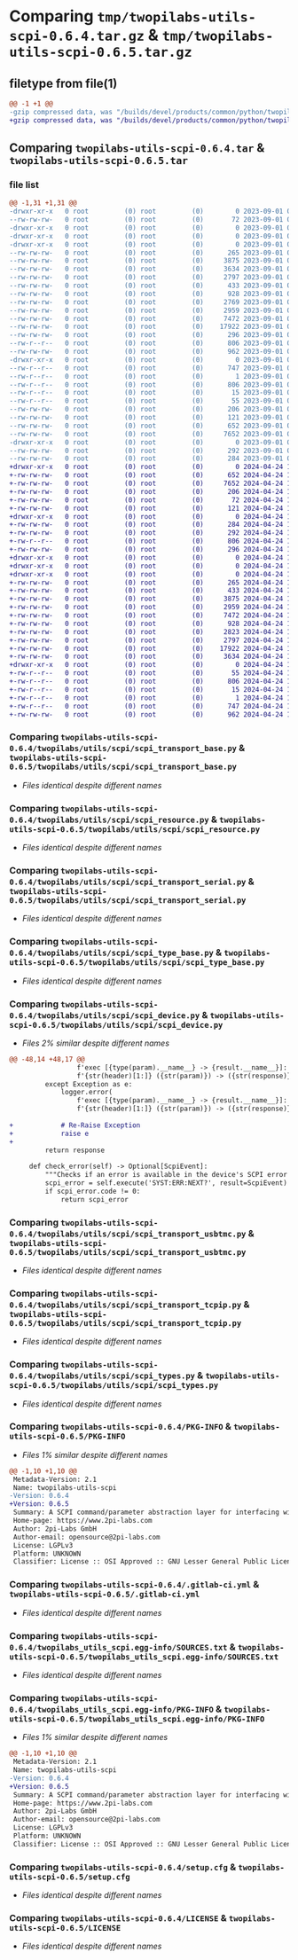 # Comparing `tmp/twopilabs-utils-scpi-0.6.4.tar.gz` & `tmp/twopilabs-utils-scpi-0.6.5.tar.gz`

## filetype from file(1)

```diff
@@ -1 +1 @@
-gzip compressed data, was "/builds/devel/products/common/python/twopilabs-utils-scpi/dist/tmp4574a8uj/twopilabs-utils-scpi-0.6.4.tar", last modified: Fri Sep  1 09:00:22 2023, max compression
+gzip compressed data, was "/builds/devel/products/common/python/twopilabs-utils-scpi/dist/tmp34s4kjfy/twopilabs-utils-scpi-0.6.5.tar", last modified: Wed Apr 24 13:53:19 2024, max compression
```

## Comparing `twopilabs-utils-scpi-0.6.4.tar` & `twopilabs-utils-scpi-0.6.5.tar`

### file list

```diff
@@ -1,31 +1,31 @@
-drwxr-xr-x   0 root         (0) root         (0)        0 2023-09-01 09:00:22.000000 twopilabs-utils-scpi-0.6.4/
--rw-rw-rw-   0 root         (0) root         (0)       72 2023-09-01 08:58:58.000000 twopilabs-utils-scpi-0.6.4/setup.py
-drwxr-xr-x   0 root         (0) root         (0)        0 2023-09-01 09:00:22.000000 twopilabs-utils-scpi-0.6.4/twopilabs/
-drwxr-xr-x   0 root         (0) root         (0)        0 2023-09-01 09:00:22.000000 twopilabs-utils-scpi-0.6.4/twopilabs/utils/
-drwxr-xr-x   0 root         (0) root         (0)        0 2023-09-01 09:00:22.000000 twopilabs-utils-scpi-0.6.4/twopilabs/utils/scpi/
--rw-rw-rw-   0 root         (0) root         (0)      265 2023-09-01 08:58:58.000000 twopilabs-utils-scpi-0.6.4/twopilabs/utils/scpi/__init__.py
--rw-rw-rw-   0 root         (0) root         (0)     3875 2023-09-01 08:58:58.000000 twopilabs-utils-scpi-0.6.4/twopilabs/utils/scpi/scpi_transport_base.py
--rw-rw-rw-   0 root         (0) root         (0)     3634 2023-09-01 08:58:58.000000 twopilabs-utils-scpi-0.6.4/twopilabs/utils/scpi/scpi_resource.py
--rw-rw-rw-   0 root         (0) root         (0)     2797 2023-09-01 08:58:58.000000 twopilabs-utils-scpi-0.6.4/twopilabs/utils/scpi/scpi_transport_serial.py
--rw-rw-rw-   0 root         (0) root         (0)      433 2023-09-01 08:58:58.000000 twopilabs-utils-scpi-0.6.4/twopilabs/utils/scpi/scpi_exceptions.py
--rw-rw-rw-   0 root         (0) root         (0)      928 2023-09-01 08:58:58.000000 twopilabs-utils-scpi-0.6.4/twopilabs/utils/scpi/scpi_type_base.py
--rw-rw-rw-   0 root         (0) root         (0)     2769 2023-09-01 08:58:58.000000 twopilabs-utils-scpi-0.6.4/twopilabs/utils/scpi/scpi_device.py
--rw-rw-rw-   0 root         (0) root         (0)     2959 2023-09-01 08:58:58.000000 twopilabs-utils-scpi-0.6.4/twopilabs/utils/scpi/scpi_transport_usbtmc.py
--rw-rw-rw-   0 root         (0) root         (0)     7472 2023-09-01 08:58:58.000000 twopilabs-utils-scpi-0.6.4/twopilabs/utils/scpi/scpi_transport_tcpip.py
--rw-rw-rw-   0 root         (0) root         (0)    17922 2023-09-01 08:58:58.000000 twopilabs-utils-scpi-0.6.4/twopilabs/utils/scpi/scpi_types.py
--rw-rw-rw-   0 root         (0) root         (0)      296 2023-09-01 08:58:58.000000 twopilabs-utils-scpi-0.6.4/README.md
--rw-r--r--   0 root         (0) root         (0)      806 2023-09-01 09:00:22.000000 twopilabs-utils-scpi-0.6.4/PKG-INFO
--rw-rw-rw-   0 root         (0) root         (0)      962 2023-09-01 08:58:58.000000 twopilabs-utils-scpi-0.6.4/.gitlab-ci.yml
-drwxr-xr-x   0 root         (0) root         (0)        0 2023-09-01 09:00:22.000000 twopilabs-utils-scpi-0.6.4/twopilabs_utils_scpi.egg-info/
--rw-r--r--   0 root         (0) root         (0)      747 2023-09-01 09:00:22.000000 twopilabs-utils-scpi-0.6.4/twopilabs_utils_scpi.egg-info/SOURCES.txt
--rw-r--r--   0 root         (0) root         (0)        1 2023-09-01 09:00:22.000000 twopilabs-utils-scpi-0.6.4/twopilabs_utils_scpi.egg-info/dependency_links.txt
--rw-r--r--   0 root         (0) root         (0)      806 2023-09-01 09:00:22.000000 twopilabs-utils-scpi-0.6.4/twopilabs_utils_scpi.egg-info/PKG-INFO
--rw-r--r--   0 root         (0) root         (0)       15 2023-09-01 09:00:22.000000 twopilabs-utils-scpi-0.6.4/twopilabs_utils_scpi.egg-info/top_level.txt
--rw-r--r--   0 root         (0) root         (0)       55 2023-09-01 09:00:22.000000 twopilabs-utils-scpi-0.6.4/twopilabs_utils_scpi.egg-info/requires.txt
--rw-rw-rw-   0 root         (0) root         (0)      206 2023-09-01 08:58:58.000000 twopilabs-utils-scpi-0.6.4/pyproject.toml
--rw-rw-rw-   0 root         (0) root         (0)      121 2023-09-01 08:58:58.000000 twopilabs-utils-scpi-0.6.4/.gitignore
--rw-rw-rw-   0 root         (0) root         (0)      652 2023-09-01 09:00:22.000000 twopilabs-utils-scpi-0.6.4/setup.cfg
--rw-rw-rw-   0 root         (0) root         (0)     7652 2023-09-01 08:58:58.000000 twopilabs-utils-scpi-0.6.4/LICENSE
-drwxr-xr-x   0 root         (0) root         (0)        0 2023-09-01 09:00:22.000000 twopilabs-utils-scpi-0.6.4/.idea/
--rw-rw-rw-   0 root         (0) root         (0)      292 2023-09-01 08:58:58.000000 twopilabs-utils-scpi-0.6.4/.idea/modules.xml
--rw-rw-rw-   0 root         (0) root         (0)      284 2023-09-01 08:58:58.000000 twopilabs-utils-scpi-0.6.4/.idea/twopilabs-utils-scpi.iml
+drwxr-xr-x   0 root         (0) root         (0)        0 2024-04-24 13:53:19.000000 twopilabs-utils-scpi-0.6.5/
+-rw-rw-rw-   0 root         (0) root         (0)      652 2024-04-24 13:53:19.000000 twopilabs-utils-scpi-0.6.5/setup.cfg
+-rw-rw-rw-   0 root         (0) root         (0)     7652 2024-04-24 13:51:49.000000 twopilabs-utils-scpi-0.6.5/LICENSE
+-rw-rw-rw-   0 root         (0) root         (0)      206 2024-04-24 13:51:49.000000 twopilabs-utils-scpi-0.6.5/pyproject.toml
+-rw-rw-rw-   0 root         (0) root         (0)       72 2024-04-24 13:51:49.000000 twopilabs-utils-scpi-0.6.5/setup.py
+-rw-rw-rw-   0 root         (0) root         (0)      121 2024-04-24 13:51:49.000000 twopilabs-utils-scpi-0.6.5/.gitignore
+drwxr-xr-x   0 root         (0) root         (0)        0 2024-04-24 13:53:19.000000 twopilabs-utils-scpi-0.6.5/.idea/
+-rw-rw-rw-   0 root         (0) root         (0)      284 2024-04-24 13:51:49.000000 twopilabs-utils-scpi-0.6.5/.idea/twopilabs-utils-scpi.iml
+-rw-rw-rw-   0 root         (0) root         (0)      292 2024-04-24 13:51:49.000000 twopilabs-utils-scpi-0.6.5/.idea/modules.xml
+-rw-r--r--   0 root         (0) root         (0)      806 2024-04-24 13:53:19.000000 twopilabs-utils-scpi-0.6.5/PKG-INFO
+-rw-rw-rw-   0 root         (0) root         (0)      296 2024-04-24 13:51:49.000000 twopilabs-utils-scpi-0.6.5/README.md
+drwxr-xr-x   0 root         (0) root         (0)        0 2024-04-24 13:53:18.000000 twopilabs-utils-scpi-0.6.5/twopilabs/
+drwxr-xr-x   0 root         (0) root         (0)        0 2024-04-24 13:53:18.000000 twopilabs-utils-scpi-0.6.5/twopilabs/utils/
+drwxr-xr-x   0 root         (0) root         (0)        0 2024-04-24 13:53:19.000000 twopilabs-utils-scpi-0.6.5/twopilabs/utils/scpi/
+-rw-rw-rw-   0 root         (0) root         (0)      265 2024-04-24 13:51:49.000000 twopilabs-utils-scpi-0.6.5/twopilabs/utils/scpi/__init__.py
+-rw-rw-rw-   0 root         (0) root         (0)      433 2024-04-24 13:51:49.000000 twopilabs-utils-scpi-0.6.5/twopilabs/utils/scpi/scpi_exceptions.py
+-rw-rw-rw-   0 root         (0) root         (0)     3875 2024-04-24 13:51:49.000000 twopilabs-utils-scpi-0.6.5/twopilabs/utils/scpi/scpi_transport_base.py
+-rw-rw-rw-   0 root         (0) root         (0)     2959 2024-04-24 13:51:49.000000 twopilabs-utils-scpi-0.6.5/twopilabs/utils/scpi/scpi_transport_usbtmc.py
+-rw-rw-rw-   0 root         (0) root         (0)     7472 2024-04-24 13:51:49.000000 twopilabs-utils-scpi-0.6.5/twopilabs/utils/scpi/scpi_transport_tcpip.py
+-rw-rw-rw-   0 root         (0) root         (0)      928 2024-04-24 13:51:49.000000 twopilabs-utils-scpi-0.6.5/twopilabs/utils/scpi/scpi_type_base.py
+-rw-rw-rw-   0 root         (0) root         (0)     2823 2024-04-24 13:51:49.000000 twopilabs-utils-scpi-0.6.5/twopilabs/utils/scpi/scpi_device.py
+-rw-rw-rw-   0 root         (0) root         (0)     2797 2024-04-24 13:51:49.000000 twopilabs-utils-scpi-0.6.5/twopilabs/utils/scpi/scpi_transport_serial.py
+-rw-rw-rw-   0 root         (0) root         (0)    17922 2024-04-24 13:51:49.000000 twopilabs-utils-scpi-0.6.5/twopilabs/utils/scpi/scpi_types.py
+-rw-rw-rw-   0 root         (0) root         (0)     3634 2024-04-24 13:51:49.000000 twopilabs-utils-scpi-0.6.5/twopilabs/utils/scpi/scpi_resource.py
+drwxr-xr-x   0 root         (0) root         (0)        0 2024-04-24 13:53:19.000000 twopilabs-utils-scpi-0.6.5/twopilabs_utils_scpi.egg-info/
+-rw-r--r--   0 root         (0) root         (0)       55 2024-04-24 13:53:18.000000 twopilabs-utils-scpi-0.6.5/twopilabs_utils_scpi.egg-info/requires.txt
+-rw-r--r--   0 root         (0) root         (0)      806 2024-04-24 13:53:18.000000 twopilabs-utils-scpi-0.6.5/twopilabs_utils_scpi.egg-info/PKG-INFO
+-rw-r--r--   0 root         (0) root         (0)       15 2024-04-24 13:53:18.000000 twopilabs-utils-scpi-0.6.5/twopilabs_utils_scpi.egg-info/top_level.txt
+-rw-r--r--   0 root         (0) root         (0)        1 2024-04-24 13:53:18.000000 twopilabs-utils-scpi-0.6.5/twopilabs_utils_scpi.egg-info/dependency_links.txt
+-rw-r--r--   0 root         (0) root         (0)      747 2024-04-24 13:53:18.000000 twopilabs-utils-scpi-0.6.5/twopilabs_utils_scpi.egg-info/SOURCES.txt
+-rw-rw-rw-   0 root         (0) root         (0)      962 2024-04-24 13:51:49.000000 twopilabs-utils-scpi-0.6.5/.gitlab-ci.yml
```

### Comparing `twopilabs-utils-scpi-0.6.4/twopilabs/utils/scpi/scpi_transport_base.py` & `twopilabs-utils-scpi-0.6.5/twopilabs/utils/scpi/scpi_transport_base.py`

 * *Files identical despite different names*

### Comparing `twopilabs-utils-scpi-0.6.4/twopilabs/utils/scpi/scpi_resource.py` & `twopilabs-utils-scpi-0.6.5/twopilabs/utils/scpi/scpi_resource.py`

 * *Files identical despite different names*

### Comparing `twopilabs-utils-scpi-0.6.4/twopilabs/utils/scpi/scpi_transport_serial.py` & `twopilabs-utils-scpi-0.6.5/twopilabs/utils/scpi/scpi_transport_serial.py`

 * *Files identical despite different names*

### Comparing `twopilabs-utils-scpi-0.6.4/twopilabs/utils/scpi/scpi_type_base.py` & `twopilabs-utils-scpi-0.6.5/twopilabs/utils/scpi/scpi_type_base.py`

 * *Files identical despite different names*

### Comparing `twopilabs-utils-scpi-0.6.4/twopilabs/utils/scpi/scpi_device.py` & `twopilabs-utils-scpi-0.6.5/twopilabs/utils/scpi/scpi_device.py`

 * *Files 2% similar despite different names*

```diff
@@ -48,14 +48,17 @@
                 f'exec [{type(param).__name__} -> {result.__name__}]: ' +
                 f'{str(header)[1:]} ({str(param)}) -> ({str(response)})')
         except Exception as e:
             logger.error(
                 f'exec [{type(param).__name__} -> {result.__name__}]: ' +
                 f'{str(header)[1:]} ({str(param)}) -> ({str(response)}) [{repr(e)}]')
 
+            # Re-Raise Exception
+            raise e
+
         return response
 
     def check_error(self) -> Optional[ScpiEvent]:
         """Checks if an error is available in the device's SCPI error queue and returns it. Returns None otherwise"""
         scpi_error = self.execute('SYST:ERR:NEXT?', result=ScpiEvent)
         if scpi_error.code != 0:
             return scpi_error
```

### Comparing `twopilabs-utils-scpi-0.6.4/twopilabs/utils/scpi/scpi_transport_usbtmc.py` & `twopilabs-utils-scpi-0.6.5/twopilabs/utils/scpi/scpi_transport_usbtmc.py`

 * *Files identical despite different names*

### Comparing `twopilabs-utils-scpi-0.6.4/twopilabs/utils/scpi/scpi_transport_tcpip.py` & `twopilabs-utils-scpi-0.6.5/twopilabs/utils/scpi/scpi_transport_tcpip.py`

 * *Files identical despite different names*

### Comparing `twopilabs-utils-scpi-0.6.4/twopilabs/utils/scpi/scpi_types.py` & `twopilabs-utils-scpi-0.6.5/twopilabs/utils/scpi/scpi_types.py`

 * *Files identical despite different names*

### Comparing `twopilabs-utils-scpi-0.6.4/PKG-INFO` & `twopilabs-utils-scpi-0.6.5/PKG-INFO`

 * *Files 1% similar despite different names*

```diff
@@ -1,10 +1,10 @@
 Metadata-Version: 2.1
 Name: twopilabs-utils-scpi
-Version: 0.6.4
+Version: 0.6.5
 Summary: A SCPI command/parameter abstraction layer for interfacing with measurement equipment
 Home-page: https://www.2pi-labs.com
 Author: 2pi-Labs GmbH
 Author-email: opensource@2pi-labs.com
 License: LGPLv3
 Platform: UNKNOWN
 Classifier: License :: OSI Approved :: GNU Lesser General Public License v3 (LGPLv3)
```

### Comparing `twopilabs-utils-scpi-0.6.4/.gitlab-ci.yml` & `twopilabs-utils-scpi-0.6.5/.gitlab-ci.yml`

 * *Files identical despite different names*

### Comparing `twopilabs-utils-scpi-0.6.4/twopilabs_utils_scpi.egg-info/SOURCES.txt` & `twopilabs-utils-scpi-0.6.5/twopilabs_utils_scpi.egg-info/SOURCES.txt`

 * *Files identical despite different names*

### Comparing `twopilabs-utils-scpi-0.6.4/twopilabs_utils_scpi.egg-info/PKG-INFO` & `twopilabs-utils-scpi-0.6.5/twopilabs_utils_scpi.egg-info/PKG-INFO`

 * *Files 1% similar despite different names*

```diff
@@ -1,10 +1,10 @@
 Metadata-Version: 2.1
 Name: twopilabs-utils-scpi
-Version: 0.6.4
+Version: 0.6.5
 Summary: A SCPI command/parameter abstraction layer for interfacing with measurement equipment
 Home-page: https://www.2pi-labs.com
 Author: 2pi-Labs GmbH
 Author-email: opensource@2pi-labs.com
 License: LGPLv3
 Platform: UNKNOWN
 Classifier: License :: OSI Approved :: GNU Lesser General Public License v3 (LGPLv3)
```

### Comparing `twopilabs-utils-scpi-0.6.4/setup.cfg` & `twopilabs-utils-scpi-0.6.5/setup.cfg`

 * *Files identical despite different names*

### Comparing `twopilabs-utils-scpi-0.6.4/LICENSE` & `twopilabs-utils-scpi-0.6.5/LICENSE`

 * *Files identical despite different names*


